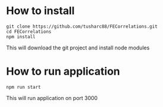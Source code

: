 # How to install

```
git clone https://github.com/tusharc88/FECorrelations.git
cd FECorrelations
npm install
```

This will download the git project and install node modules

# How to run application

```
npm run start
```

This will run application on port 3000
